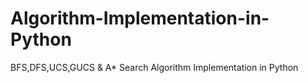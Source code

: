 # Algorithm-Implementation-in-Python
BFS,DFS,UCS,GUCS &amp; A* Search Algorithm Implementation in Python
